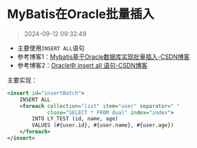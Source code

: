# MyBatis在Oracle批量插入

> 2024-09-12 09:32:49

* 主要使用`INSERT ALL`语句
* 参考博客1：[Mybatis基于Oracle数据库实现批量插入-CSDN博客](https://blog.csdn.net/XikYu/article/details/134203099)
* 参考博客2：[Oracle中 insert all 语句-CSDN博客](https://blog.csdn.net/Ruishine/article/details/127440137)

主要实现：

```xml
<insert id="insertBatch">
    INSERT ALL
    <foreach collection="list" item="user" separator=" "
             close="SELECT * FROM dual" index="index">
        INTO LY_TEST (id, name, age)
        VALUES (#{user.id}, #{user.name}, #{user.age})
    </foreach>
</insert>
```

